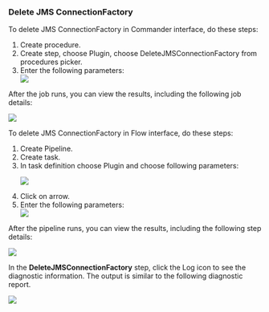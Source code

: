 <h3>Delete JMS ConnectionFactory</h3>
                <p>To delete JMS ConnectionFactory in Commander interface, do these steps:</p>
                <ol>
                    <li>Create procedure.</li>
                    <li>Create step, choose Plugin, choose DeleteJMSConnectionFactory from procedures
                    picker.</li>
                    <li>Enter the following parameters: </li>
                    <img src="../../plugins/EC-WebSphere/images/DeleteJMSConnectionFactory/ProcedureConfig.png" />
                </ol>
                <p>After the job runs, you can view the results, including the following
                job details:</p>
                <img src="../../plugins/EC-WebSphere/images/DeleteJMSConnectionFactory/ProcedureResult.png" />
                <p>To delete JMS ConnectionFactory in Flow interface, do these steps:</p>
                <ol>
                    <li>Create Pipeline.</li>
                    <li>Create task.</li>
                    <li>In task definition choose Plugin and choose following parameters:
                    <p><img src="../../plugins/EC-WebSphere/images/DeleteJMSConnectionFactory/PipelinePicker.png" /></p>
                    </li>
                    <li>Click on arrow.</li>
                    <li>Enter the following parameters: </li>
                    <img src="../../plugins/EC-WebSphere/images/DeleteJMSConnectionFactory/PipelineConfig.png" />
                </ol>
                <p>After the pipeline runs, you can view the results, including the
                following step details:</p>
                <img src="../../plugins/EC-WebSphere/images/DeleteJMSConnectionFactory/PipelineResult.png" />
                <p>In the <b>DeleteJMSConnectionFactory</b> step, click the Log icon to see the
                diagnostic information. The output is similar to the following
                diagnostic report.</p>
                <img src="../../plugins/EC-WebSphere/images/DeleteJMSConnectionFactory/ProcedureLog.png" />